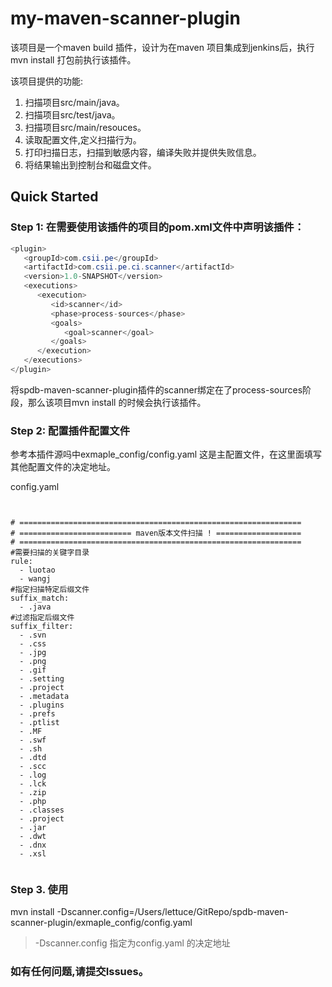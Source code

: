 # my-maven-scanner-plugin

该项目是一个maven build 插件，设计为在maven 项目集成到jenkins后，执行mvn install 打包前执行该插件。


该项目提供的功能:

1. 扫描项目src/main/java。
2. 扫描项目src/test/java。
3. 扫描项目src/main/resouces。
4. 读取配置文件,定义扫描行为。
5. 打印扫描日志，扫描到敏感内容，编译失败并提供失败信息。
6. 将结果输出到控制台和磁盘文件。

## Quick Started

### Step 1: 在需要使用该插件的项目的pom.xml文件中声明该插件：

```java
<plugin>
   <groupId>com.csii.pe</groupId>
   <artifactId>com.csii.pe.ci.scanner</artifactId>
   <version>1.0-SNAPSHOT</version>
   <executions>
      <execution>
         <id>scanner</id>
         <phase>process-sources</phase>
         <goals>
            <goal>scanner</goal>
         </goals>
      </execution>
   </executions>
</plugin> 
```
将spdb-maven-scanner-plugin插件的scanner绑定在了process-sources阶段，那么该项目mvn install 的时候会执行该插件。

### Step 2: 配置插件配置文件
 
 参考本插件源吗中exmaple_config/config.yaml 这是主配置文件，在这里面填写其他配置文件的决定地址。
 
config.yaml

```shell


# ===============================================================
# ========================= maven版本文件扫描 ! ===================
# ===============================================================
#需要扫描的关键字目录
rule:
  - luotao
  - wangj
#指定扫描特定后缀文件
suffix_match:
  - .java
#过滤指定后缀文件
suffix_filter:
  - .svn
  - .css
  - .jpg
  - .png
  - .gif
  - .setting
  - .project
  - .metadata
  - .plugins
  - .prefs
  - .ptlist
  - .MF
  - .swf
  - .sh
  - .dtd
  - .scc
  - .log
  - .lck
  - .zip
  - .php
  - .classes
  - .project
  - .jar
  - .dwt
  - .dnx
  - .xsl


```




### Step 3. 使用

mvn install -Dscanner.config=/Users/lettuce/GitRepo/spdb-maven-scanner-plugin/exmaple_config/config.yaml
> -Dscanner.config 指定为config.yaml 的决定地址



### 如有任何问题,请提交Issues。

